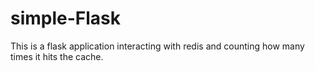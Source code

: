 # simple-Flask

This is a flask application interacting with redis and counting how many times it hits the cache.
